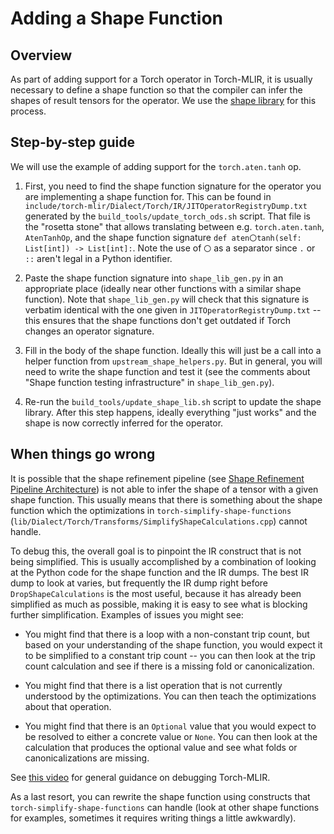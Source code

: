 # Adding a Shape Function

## Overview

As part of adding support for a Torch operator in Torch-MLIR, it is usually
necessary to define a shape function so that the compiler can infer the shapes
of result tensors for the operator. We use the [shape library](shape_lib.md) for this process.

## Step-by-step guide

We will use the example of adding support for the `torch.aten.tanh` op.

1. First, you need to find the shape function signature for the operator you are
   implementing a shape function for. This can be found in
   `include/torch-mlir/Dialect/Torch/IR/JITOperatorRegistryDump.txt` generated
   by the `build_tools/update_torch_ods.sh` script. That file is the "rosetta
   stone" that allows translating between e.g. `torch.aten.tanh`, `AtenTanhOp`,
   and the shape function signature
   `def aten〇tanh(self: List[int]) -> List[int]:`. Note the use of `〇` as a
   separator since `.` or `::` aren't legal in a Python identifier.

2. Paste the shape function signature into `shape_lib_gen.py` in an appropriate
   place (ideally near other functions with a similar shape function). Note that
   `shape_lib_gen.py` will check that this signature is verbatim identical with
   the one given in `JITOperatorRegistryDump.txt` -- this ensures that the shape
   functions don't get outdated if Torch changes an operator signature.

3. Fill in the body of the shape function. Ideally this will just be a call into
   a helper function from `upstream_shape_helpers.py`. But in general, you will
   need to write the shape function and test it (see the comments about "Shape
   function testing infrastructure" in `shape_lib_gen.py`).

4. Re-run the `build_tools/update_shape_lib.sh` script to update the shape
   library. After this step happens, ideally everything "just works" and the
   shape is now correctly inferred for the operator.

## When things go wrong

It is possible that the shape refinement pipeline (see
[Shape Refinement Pipeline Architecture](shape_lib.md#shape-refinement-pipeline-architecture))
is not able to infer the shape of a tensor with a given shape function. This
usually means that there is something about the shape function which the
optimizations in `torch-simplify-shape-functions`
(`lib/Dialect/Torch/Transforms/SimplifyShapeCalculations.cpp`) cannot handle.

To debug this, the overall goal is to pinpoint the IR construct that is not
being simplified. This is usually accomplished by a combination of looking at
the Python code for the shape function and the IR dumps. The best IR dump to
look at varies, but frequently the IR dump right before `DropShapeCalculations`
is the most useful, because it has already been simplified as much as possible,
making it is easy to see what is blocking further simplification. Examples of
issues you might see:

- You might find that there is a loop with a non-constant trip count, but based
  on your understanding of the shape function, you would expect it to be
  simplified to a constant trip count -- you can then look at the trip count
  calculation and see if there is a missing fold or canonicalization.

- You might find that there is a list operation that is not currently understood
  by the optimizations. You can then teach the optimizations about that
  operation.

- You might find that there is an `Optional` value that you would expect to be
  resolved to either a concrete value or `None`. You can then look at the calculation that produces the optional value and see what folds or canonicalizations are missing.

See [this video](https://www.youtube.com/watch?v=E5epCJOtrf8) for general
guidance on debugging Torch-MLIR.

As a last resort, you can rewrite the shape function using constructs that
`torch-simplify-shape-functions` can handle (look at other shape functions for
examples, sometimes it requires writing things a little awkwardly).
